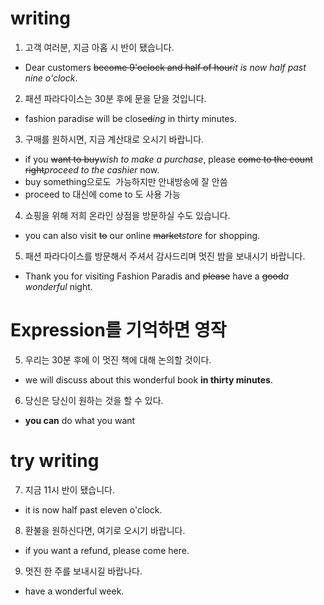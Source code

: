 # writing
1. 고객 여러분, 지금 아홉 시 반이 됐습니다.
- Dear customers ~~become 9'oclock and half of hour~~*it is now half
  past nine o'clock*.
2. 패션 파라다이스는 30분 후에 문을 닫을 것입니다.
- fashion paradis*e* will be clos~~ed~~*ing* in thirty minutes.
3. 구매를 원하시면, 지금 계산대로 오시기 바랍니다.
- if you ~~want to buy~~*wish to make a purchase*, please ~~come to
  the count right~~*proceed to the cashier* now.
- buy something으로도   가능하지만 안내방송에 잘 안씀
- proceed to 대신에 come to 도 사용 가능 
4. 쇼핑을 위해 저희 온라인 상점을 방문하실 수도 있습니다.
- you can also visit ~~to~~ our online ~~market~~*store* for shopping.
5. 패션 파라다이스를 방문해서 주셔서 감사드리며 멋진 밤을 보내시기
   바랍니다. 
- Thank you for visiting Fashion Paradis and ~~please~~ have a ~~good~~*a wonderful* night.

# Expression를 기억하면 영작 
5. 우리는 30분 후에 이 멋진 책에 대해 논의할 것이다. 
- we will discuss about this wonderful book **in thirty minutes**.
6. 당신은 당신이 원하는 것을 할 수 있다.
- **you can** do what you want

# try writing
7. 지금 11시 반이 됐습니다.
- it is now half past eleven o'clock. 

8. 환불을 원하신다면, 여기로 오시기 바랍니다.
- if you want a refund, please come here.

9. 멋진 한 주를 보내시길 바랍나다.
- have a wonderful week.
